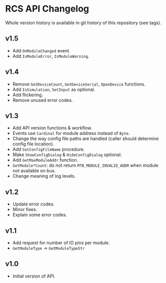 RCS API Changelog
=================

Whole version history is available in git history of this repository (see tags).

## v1.5

 * Add `OnModuleChanged` event.
 * Add `IsModuleError`, `IsModuleWarning`.

## v1.4

 * Remove `GetDeviceCount`, `GetDeviceSerial`, `OpenDevice` functions.
 * Add `IsSimulation`, `SetInput` as optional.
 * Add flickering.
 * Remove unused error codes.

## v1.3

 * Add API version functions & workflow.
 * Events use `Cardinal` for module address instead of `Byte`.
 * Change the way config file paths are handled (caller should determine config
   file location).
 * Add `SetConfigFileName` procedure.
 * Make `ShowConfigDialog` & `HideConfigDialog` optional.
 * Add `GetMaxModuleAddr` function.
 * `GetModule*Count`: do not return `MTB_MODULE_INVALID_ADDR` when module not
   available on bus.
 * Change meaning of log levels.

## v1.2

 * Update error codes.
 * Minor fixes.
 * Explain some error codes.

## v1.1

 * Add request for number of IO pins per module.
 * `GetModuleType` → `GetModuleTypeStr`

## v1.0

 * Initial version of API.
